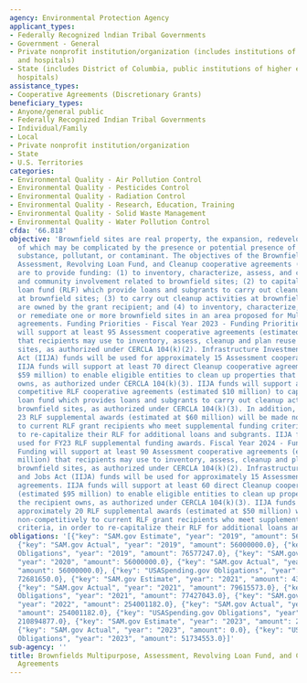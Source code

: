 ```yaml
---
agency: Environmental Protection Agency
applicant_types:
- Federally Recognized lndian Tribal Governments
- Government - General
- Private nonprofit institution/organization (includes institutions of higher education
  and hospitals)
- State (includes District of Columbia, public institutions of higher education and
  hospitals)
assistance_types:
- Cooperative Agreements (Discretionary Grants)
beneficiary_types:
- Anyone/general public
- Federally Recognized Indian Tribal Governments
- Individual/Family
- Local
- Private nonprofit institution/organization
- State
- U.S. Territories
categories:
- Environmental Quality - Air Pollution Control
- Environmental Quality - Pesticides Control
- Environmental Quality - Radiation Control
- Environmental Quality - Research, Education, Training
- Environmental Quality - Solid Waste Management
- Environmental Quality - Water Pollution Control
cfda: '66.818'
objective: 'Brownfield sites are real property, the expansion, redevelopment, or reuse
  of which may be complicated by the presence or potential presence of a hazardous
  substance, pollutant, or contaminant. The objectives of the Brownfield Multipurpose,
  Assessment, Revolving Loan Fund, and Cleanup cooperative agreements (project grants)
  are to provide funding: (1) to inventory, characterize, assess, and conduct planning
  and community involvement related to brownfield sites; (2) to capitalize a revolving
  loan fund (RLF) which provide loans and subgrants to carry out cleanup activities
  at brownfield sites; (3) to carry out cleanup activities at brownfield sites that
  are owned by the grant recipient; and (4) to inventory, characterize, assess, plan
  or remediate one or more brownfield sites in an area proposed for Multipurpose cooperative
  agreements. Funding Priorities - Fiscal Year 2023 - Funding Priorities: Funding
  will support at least 95 Assessment cooperative agreements (estimated $85.5 million)
  that recipients may use to inventory, assess, cleanup and plan reuse at brownfield
  sites, as authorized under CERCLA 104(k)(2). Infrastructure Investment and Jobs
  Act (IIJA) funds will be used for approximately 15 Assessment cooperative agreements.
  IIJA funds will support at least 70 direct Cleanup cooperative agreements (estimated
  $59 million) to enable eligible entities to clean up properties that the recipient
  owns, as authorized under CERCLA 104(k)(3). IIJA funds will support at least 10
  competitive RLF cooperative agreements (estimated $10 million) to capitalize a revolving
  loan fund which provides loans and subgrants to carry out cleanup activities at
  brownfield sites, as authorized under CERCLA 104(k)(3). In addition, approximately
  23 RLF supplemental awards (estimated at $60 million) will be made non-competitively
  to current RLF grant recipients who meet supplemental funding criteria, in order
  to re-capitalize their RLF for additional loans and subgrants. IIJA funds will be
  used for FY23 RLF supplemental funding awards. Fiscal Year 2024 - Funding Priorities:
  Funding will support at least 90 Assessment cooperative agreements (estimated $100
  million) that recipients may use to inventory, assess, cleanup and plan reuse at
  brownfield sites, as authorized under CERCLA 104(k)(2). Infrastructure Investment
  and Jobs Act (IIJA) funds will be used for approximately 15 Assessment cooperative
  agreements. IIJA funds will support at least 60 direct Cleanup cooperative agreements
  (estimated $95 million) to enable eligible entities to clean up properties that
  the recipient owns, as authorized under CERCLA 104(k)(3). IIJA funds will support
  approximately 20 RLF supplemental awards (estimated at $50 million) will be made
  non-competitively to current RLF grant recipients who meet supplemental funding
  criteria, in order to re-capitalize their RLF for additional loans and subgrants.'
obligations: '[{"key": "SAM.gov Estimate", "year": "2019", "amount": 56000000.0},
  {"key": "SAM.gov Actual", "year": "2019", "amount": 56000000.0}, {"key": "USASpending.gov
  Obligations", "year": "2019", "amount": 76577247.0}, {"key": "SAM.gov Estimate",
  "year": "2020", "amount": 56000000.0}, {"key": "SAM.gov Actual", "year": "2020",
  "amount": 56000000.0}, {"key": "USASpending.gov Obligations", "year": "2020", "amount":
  72681650.0}, {"key": "SAM.gov Estimate", "year": "2021", "amount": 43000000.0},
  {"key": "SAM.gov Actual", "year": "2021", "amount": 79615573.0}, {"key": "USASpending.gov
  Obligations", "year": "2021", "amount": 77427043.0}, {"key": "SAM.gov Estimate",
  "year": "2022", "amount": 254001182.0}, {"key": "SAM.gov Actual", "year": "2022",
  "amount": 254001182.0}, {"key": "USASpending.gov Obligations", "year": "2022", "amount":
  210894877.0}, {"key": "SAM.gov Estimate", "year": "2023", "amount": 260626526.0},
  {"key": "SAM.gov Actual", "year": "2023", "amount": 0.0}, {"key": "USASpending.gov
  Obligations", "year": "2023", "amount": 51734553.0}]'
sub-agency: ''
title: Brownfields Multipurpose, Assessment, Revolving Loan Fund, and Cleanup Cooperative
  Agreements
---
```

